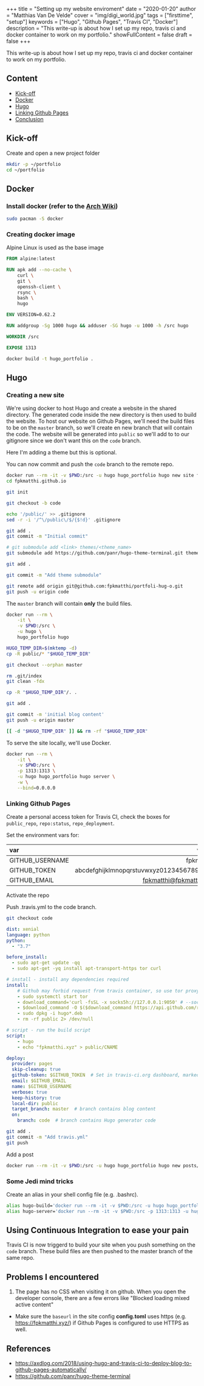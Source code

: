 +++
title = "Setting up my website enviroment"
date = "2020-01-20"
author = "Matthias Van De Velde"
cover = "img/digi_world.jpg"
tags = ["firsttime", "setup"]
keywords = ["Hugo", "Github Pages", "Travis CI", "Docker"]
description = "This write-up is about how I set up my repo, travis ci and docker container to work on my portfolio."
showFullContent = false
draft = false
+++

This write-up is about how I set up my repo, travis ci and docker container to work on my portfolio.

## Content

* [Kick-off](#kick-off)
* [Docker](#docker)
* [Hugo](#hugo)
* [Linking Github Pages](#link-github-pages)
* [Conclusion](#conclusion)

## Kick-off

Create and open a new project folder

```Bash
mkdir -p ~/portfolio
cd ~/portfolio
```

## Docker

### Install docker (refer to the [Arch Wiki]())

```Bash
sudo pacman -S docker
```

### Creating docker image

Alpine Linux is used as the base image

```Dockerfile
FROM alpine:latest

RUN apk add --no-cache \
    curl \
    git \
    openssh-client \
    rsync \
    bash \
    hugo

ENV VERSION=0.62.2

RUN addgroup -Sg 1000 hugo && adduser -SG hugo -u 1000 -h /src hugo

WORKDIR /src

EXPOSE 1313
```

```Bash
docker build -t hugo_portfolio .
```

## Hugo

### Creating a new site

We're using docker to host Hugo and create a website in the shared directory.
The generated code inside the new directory is then used to build the website.
To host our website on Github Pages, we'll need the build files to be on the `master` branch,
so we'll create en new branch that will contain the code. The website will be generated into `public` so 
we'll add to to our gitignore since we don't want this on the `code` branch.

Here I'm adding a theme but this is optional.

You can now commit and push the `code` branch to the remote repo.

```Bash
docker run --rm -it -v $PWD:/src -u hugo hugo_portfolio hugo new site fpkmatthi.github.io
cd fpkmatthi.github.io

git init

git checkout -b code

echo '/public/' >> .gitignore
sed -r -i '/^\/public\/$/{$!d}' .gitignore

git add .
git commit -m "Initial commit"

# git submodule add <link> themes/<theme_name>
git submodule add https://github.com/panr/hugo-theme-terminal.git themes/terminal

git add .

git commit -m "Add theme submodule"

git remote add origin git@github.com:fpkmatthi/portfoli-hug-o.git
git push -u origin code
```

The `master` branch will contain **only** the build files.

```Bash
docker run --rm \
    -it \
    -v $PWD:/src \
    -u hugo \
    hugo_portfolio hugo

HUGO_TEMP_DIR=$(mktemp -d)
cp -R public/* "$HUGO_TEMP_DIR"

git checkout --orphan master

rm .git/index
git clean -fdx

cp -R "$HUGO_TEMP_DIR"/. .

git add .

git commit -m 'initial blog content'
git push -u origin master

[[ -d "$HUGO_TEMP_DIR" ]] && rm -rf "$HUGO_TEMP_DIR"
```

To serve the site locally, we'll use Docker.

```Bash
docker run --rm \
    -it \
    -v $PWD:/src \
    -p 1313:1313 \
    -u hugo hugo_portfolio hugo server \
    -w \
    --bind=0.0.0.0
```

### Linking Github Pages

Create a personal access token for Travis CI, check the boxes for `public_repo`, `repo:status`, `repo_deployment`.

Set the environment vars for:

| var             | value                                    |
| :---            | ---:                                     |
| GITHUB_USERNAME | fpkmatthi                                |
| GITHUB_TOKEN    | abcdefghijklmnopqrstuvwxyz0123456789abcd |
| GITHUB_EMAIL    | fpkmatthi@fpkmatthi.me                   |

Activate the repo

Push .travis.yml to the code branch.

```Bash
git checkout code
```

```Yaml
dist: xenial
language: python
python:
  - "3.7"

before_install:
  - sudo apt-get update -qq
  - sudo apt-get -yq install apt-transport-https tor curl

# install - install any dependencies required
install:
    # Github may forbid request from travis container, so use tor proxy
    - sudo systemctl start tor
    - download_command='curl -fsSL -x socks5h://127.0.0.1:9050' # --socks5-hostname
    - $download_command -O $($download_command https://api.github.com/repos/gohugoio/hugo/releases/latest | sed -r -n '/browser_download_url/{/Linux-64bit.deb/{s@[^:]*:[[:space:]]*"([^"]*)".*@\1@g;p;q}}')
    - sudo dpkg -i hugo*.deb
    - rm -rf public 2> /dev/null

# script - run the build script
script:
    - hugo
    - echo "fpkmatthi.xyz" > public/CNAME

deploy:
  provider: pages
  skip-cleanup: true
  github-token: $GITHUB_TOKEN  # Set in travis-ci.org dashboard, marked secure
  email: $GITHUB_EMAIL
  name: $GITHUB_USERNAME
  verbose: true
  keep-history: true
  local-dir: public
  target_branch: master  # branch contains blog content
  on:
    branch: code  # branch contains Hugo generator code
```

```Bash
git add .
git commit -m "Add travis.yml"
git push
```

Add a post

```Bash
docker run --rm -it -v $PWD:/src -u hugo hugo_portfolio hugo new posts/hello_world.md
```

### Some Jedi mind tricks

Create an alias in your shell config file (e.g. .bashrc).

```Bash
alias hugo-build='docker run --rm -it -v $PWD:/src -u hugo hugo_portfolio hugo'
alias hugo-server='docker run --rm -it -v $PWD:/src -p 1313:1313 -u hugo hugo_portfolio hugo server --bind 0.0.0.0'
```

## Using Continuous Integration to ease your pain

Travis CI is now triggerd to build your site when you push something on the `code` branch. These build files are then pushed to the master branch of the same repo.

## Problems I encountered

1. The page has no CSS when visiting it on github. When you open the developer console, there are a few errors like "Blocked loading mixed active content"

* Make sure the `baseurl` in the site config **config.toml** uses https (e.g. https://fpkmatthi.xyz/) if Github Pages is configured to use HTTPS as well.

## References

* https://axdlog.com/2018/using-hugo-and-travis-ci-to-deploy-blog-to-github-pages-automatically/
* https://github.com/panr/hugo-theme-terminal

